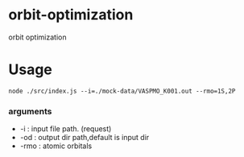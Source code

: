 # orbit-optimization
orbit optimization

# Usage
```shell
node ./src/index.js --i=./mock-data/VASPMO_K001.out --rmo=1S,2P 
```
### arguments
* -i : input file path. (request)
* -od : output dir path,default is input dir
* -rmo : atomic orbitals
